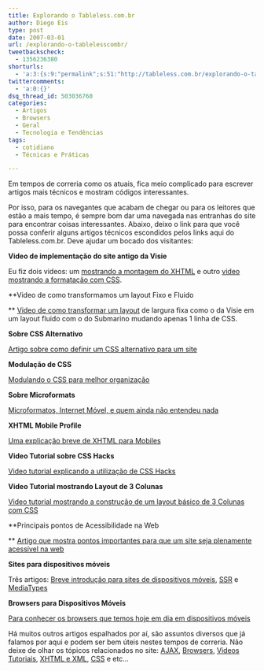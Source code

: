 ```yaml
---
title: Explorando o Tableless.com.br
author: Diego Eis
type: post
date: 2007-03-01
url: /explorando-o-tablelesscombr/
tweetbackscheck:
  - 1356236380
shorturls:
  - 'a:3:{s:9:"permalink";s:51:"http://tableless.com.br/explorando-o-tablelesscombr";s:7:"tinyurl";s:26:"http://tinyurl.com/3j7k43l";s:4:"isgd";s:19:"http://is.gd/rJWi28";}'
twittercomments:
  - 'a:0:{}'
dsq_thread_id: 503036760
categories:
  - Artigos
  - Browsers
  - Geral
  - Tecnologia e Tendências
tags:
  - cotidiano
  - Técnicas e Práticas

---
```

Em tempos de correria como os atuais, fica meio complicado para escrever artigos mais técnicos e mostram códigos interessantes.

Por isso, para os navegantes que acabam de chegar ou para os leitores que estão a mais tempo, é sempre bom dar uma navegada nas entranhas do site para encontrar coisas interessantes. Abaixo, deixo o link para que você possa conferir alguns artigos técnicos escondidos pelos links aqui do Tableless.com.br. Deve ajudar um bocado dos visitantes:

**Video de implementação do site antigo da Visie**
  
Eu fiz dois videos: um [mostrando a montagem do XHTML][1] e outro [video mostrando a formatação com CSS][2].

**Video de como transformamos um layout Fixo e Fluido
  
** [Video de como transformar um layout][3] de largura fixa como o da Visie em um layout fluido com o do Submarino mudando apenas 1 linha de CSS.

**Sobre CSS Alternativo**
  
[Artigo sobre como definir um CSS alternativo para um site][4]

**Modulação de CSS**
  
[Modulando o CSS para melhor organização][5]

**Sobre Microformats**
  
[Microformatos, Internet Móvel, e quem ainda não entendeu nada][6]

**XHTML Mobile Profile**
  
[Uma explicação breve de XHTML para Mobiles][7]

**Video Tutorial sobre CSS Hacks**
  
[Video tutorial explicando a utilização de CSS Hacks][8]

**Video Tutorial mostrando Layout de 3 Colunas**
  
[Video tutorial mostrando a construção de um layout básico de 3 Colunas com CSS][9]

**Principais pontos de Acessibilidade na Web
  
** [Artigo que mostra pontos importantes para que um site seja plenamente acessível na web][10]

**Sites para dispositivos móveis**
  
Três artigos: [Breve introdução para sites de dispositivos móveis][11], [SSR][12] e [MediaTypes][13]

**Browsers para Dispositivos Móveis** 
  
[Para conhecer os browsers que temos hoje em dia em dispositivos móveis][14]

Há muitos outros artigos espalhados por aí, são assuntos diversos que já falamos por aqui e podem ser bem úteis nestes tempos de correria. Não deixe de olhar os tópicos relacionados no site: [AJAX][15], [Browsers][16], [Videos Tutoriais][17], [XHTML e XML][18], [CSS][19] e etc&#8230;

 [1]: http://tableless.com.br/video-tutorial-8-criando-a-home-da-visie-estrutura-xhtml
 [2]: http://tableless.com.br/video-tutorial-9-criando-a-home-da-visie-css
 [3]: http://tableless.com.br/video-tutorial-6-transformando-layout-fixo-em-fluido
 [4]: http://tableless.com.br/css-alternativo
 [5]: http://tableless.com.br/css-modular-breve-explicacao
 [6]: http://tableless.com.br/microformatos-internet-movel-e-quem-ainda-nao-entendeu-nada
 [7]: http://tableless.com.br/breve-introducao-xhtml-mobile-profile
 [8]: http://tableless.com.br/video_tutorial_css_hacks
 [9]: http://tableless.com.br/video_tutorial_layout_3_colunas
 [10]: http://tableless.com.br/principais-pontos-da-acessibilidade-na-web
 [11]: http://tableless.com.br/sites-para-dispositivos-moveis-breve-introducao
 [12]: http://tableless.com.br/aprenda/sites-para-dispositivos-moveis-ssr/
 [13]: http://tableless.com.br/aprenda/sites-para-dispositivos-moveis-mediatype/
 [14]: http://tableless.com.br/browsers_em_dispositivos_moveis
 [15]: http://tableless.com.br/categorias/ajax/
 [16]: http://tableless.com.br/categorias/browsers/
 [17]: http://tableless.com.br/categorias/pratica/video-tutorial/
 [18]: http://tableless.com.br/categorias/web-standards/xhtml-xml/
 [19]: http://tableless.com.br/categorias/web-standards/css/